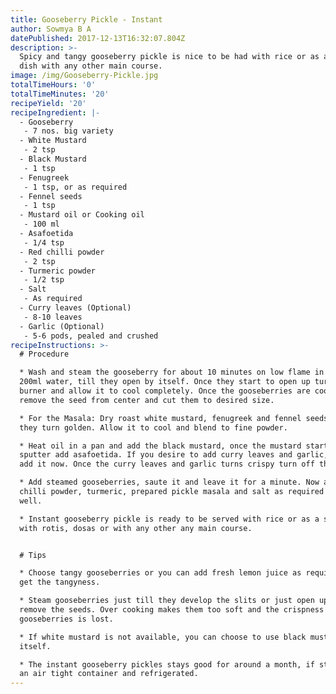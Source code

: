 ```yaml
---
title: Gooseberry Pickle - Instant
author: Sowmya B A
datePublished: 2017-12-13T16:32:07.804Z
description: >-
  Spicy and tangy gooseberry pickle is nice to be had with rice or as a side
  dish with any other main course.
image: /img/Gooseberry-Pickle.jpg
totalTimeHours: '0'
totalTimeMinutes: '20'
recipeYield: '20'
recipeIngredient: |-
  - Gooseberry
   - 7 nos. big variety
  - White Mustard
   - 2 tsp
  - Black Mustard
   - 1 tsp
  - Fenugreek
   - 1 tsp, or as required
  - Fennel seeds
   - 1 tsp
  - Mustard oil or Cooking oil
   - 100 ml
  - Asafoetida
   - 1/4 tsp
  - Red chilli powder
   - 2 tsp
  - Turmeric powder
   - 1/2 tsp
  - Salt
   - As required
  - Curry leaves (Optional)
   - 8-10 leaves
  - Garlic (Optional)
   - 5-6 pods, pealed and crushed
recipeInstructions: >-
  # Procedure

  * Wash and steam the gooseberry for about 10 minutes on low flame in about
  200ml water, till they open by itself. Once they start to open up turn off the
  burner and allow it to cool completely. Once the gooseberries are cooled,
  remove the seed from center and cut them to desired size.

  * For the Masala: Dry roast white mustard, fenugreek and fennel seeds till
  they turn golden. Allow it to cool and blend to fine powder. 

  * Heat oil in a pan and add the black mustard, once the mustard starts to
  sputter add asafoetida. If you desire to add curry leaves and garlic, you can
  add it now. Once the curry leaves and garlic turns crispy turn off the burner.

  * Add steamed gooseberries, saute it and leave it for a minute. Now add the
  chilli powder, turmeric, prepared pickle masala and salt as required and mix
  well.

  * Instant gooseberry pickle is ready to be served with rice or as a side dish
  with rotis, dosas or with any other any main course.


  # Tips

  * Choose tangy gooseberries or you can add fresh lemon juice as required to
  get the tangyness.

  * Steam gooseberries just till they develop the slits or just open up to
  remove the seeds. Over cooking makes them too soft and the crispness of the
  gooseberries is lost.

  * If white mustard is not available, you can choose to use black mustard seeds
  itself.

  * The instant gooseberry pickles stays good for around a month, if stored in
  an air tight container and refrigerated.
---
```


